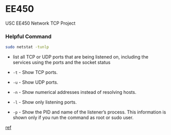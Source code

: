 # EE450
USC EE450 Network TCP Project

### Helpful Command
```bash
sudo netstat -tunlp
```
- list all TCP or UDP ports that are being listened on, including the services using the ports and the socket status

- `-t` - Show TCP ports.
- `-u` - Show UDP ports.
- `-n` - Show numerical addresses instead of resolving hosts.
- `-l` - Show only listening ports.
- `-p` - Show the PID and name of the listener’s process. This information is shown only if you run the command as root or sudo user.

[ref](https://linuxize.com/post/check-listening-ports-linux/) 
